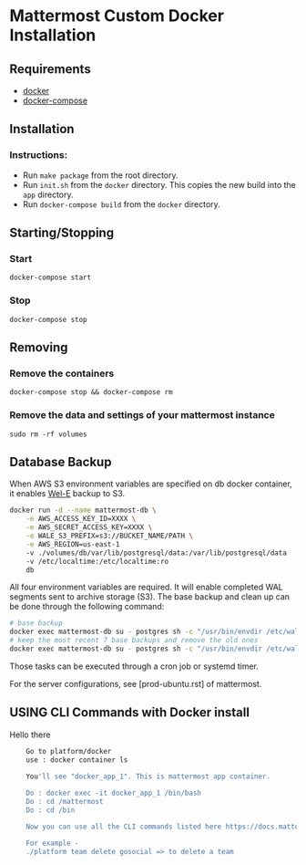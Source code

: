 **Mattermost Custom Docker Installation**
=================

## Requirements

* [docker]
* [docker-compose]

## Installation

### Instructions:

* Run ```make package``` from the root directory.
* Run ```init.sh``` from the ```docker``` directory.  This copies the new build into the ```app``` directory.
* Run ```docker-compose build``` from the ```docker``` directory.

## Starting/Stopping

### Start

    docker-compose start

### Stop

    docker-compose stop

## Removing

### Remove the containers

    docker-compose stop && docker-compose rm

### Remove the data and settings of your mattermost instance

    sudo rm -rf volumes

## Database Backup

When AWS S3 environment variables are specified on db docker container, it enables [Wel-E](https://github.com/wal-e/wal-e) backup to S3.

```bash
docker run -d --name mattermost-db \
    -e AWS_ACCESS_KEY_ID=XXXX \
    -e AWS_SECRET_ACCESS_KEY=XXXX \
    -e WALE_S3_PREFIX=s3://BUCKET_NAME/PATH \
    -e AWS_REGION=us-east-1
    -v ./volumes/db/var/lib/postgresql/data:/var/lib/postgresql/data
    -v /etc/localtime:/etc/localtime:ro
    db
```

All four environment variables are required. It will enable completed WAL segments sent to archive storage (S3). The base backup and clean up can be done through the following command:

```bash
# base backup
docker exec mattermost-db su - postgres sh -c "/usr/bin/envdir /etc/wal-e.d/env /usr/local/bin/wal-e backup-push /var/lib/postgresql/data"
# keep the most recent 7 base backups and remove the old ones
docker exec mattermost-db su - postgres sh -c "/usr/bin/envdir /etc/wal-e.d/env /usr/local/bin/wal-e delete --confirm retain 7"
```
Those tasks can be executed through a cron job or systemd timer.

For the server configurations, see [prod-ubuntu.rst] of mattermost.

[docker]: http://docs.docker.com/engine/installation/
[docker-compose]: https://docs.docker.com/compose/install/

## USING CLI Commands with Docker install

Hello there

```bash
    Go to platform/docker
    use : docker container ls

    You'll see "docker_app_1". This is mattermost app container.
    
    Do : docker exec -it docker_app_1 /bin/bash
    Do : cd /mattermost
    Do : cd /bin

    Now you can use all the CLI commands listed here https://docs.mattermost.com/administration/command-line-tools.html

    For example - 
    ./platform team delete gosocial => to delete a team

```